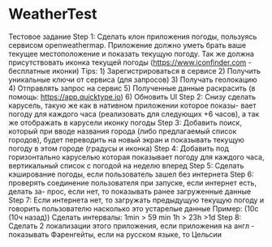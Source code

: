 # WeatherTest
Тестовое задание 
 Step 1: Сделать клон приложения погоды, пользуясь сервисом openweathermap. Приложение должно уметь брать ваше текущее местоположение и показать текущую погоду. Так же должна присутствовать иконка текущей погоды (https://www.iconfinder.com - бесплатные иконки) 
 Tips: 1) Зарегистрироваться в сервисе 2) Получить уникальные ключи от сервиса (для запросов) 3) Получать геолокацию 4) Отправлять запрос на сервис 5) Полученные данные раскрасить (в помощь: https://app.quicktype.io) 6) Обновить UI 
 Step 2: Снизу сделать карусель, такую же как в нативном приложении которое показы- вает погоду для каждого часа (реализовать для следующих +6 часов), а так же отображать в карусели иконку погоды 
 Step 3: Добавить поиск, который при вводе названия города (либо предлагаемый список городов), будет переводить на новый экран и показывать текущую погоду в этом городе (градусы и иконка) 
 Step 4: Добавить под горизонтально каруселью которая показывает погоду для каждого часа, вертикальный список с погодой на неделю вперед 
 Step 5: Сделать кэширование погоды, если пользователь зашел без интернета 
 Step 6: проверять соединение пользователя при запуске, если интернет есть, делать за- прос, если нет, то показывать ранее загруженные данные 
 Step 7: Если интернета нет, то загружать предыдущую текущую погоду и говорить пользователю насколько это устарелые данные Пример: (10c (10ч назад)) Сделать интервалы: 1min > 59 min 1h > 23h >1d 
 Step 8: Сделать 2 локализации этого приложения, если приложения на англ - показывать Фаренгейты, если на русском языке, то Цельсии
